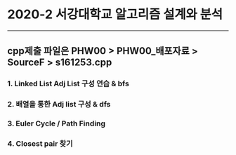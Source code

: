 # 2020-2 서강대학교 알고리즘 설계와 분석

------
cpp제출 파일은 PHW00 > PHW00_배포자료 > SourceF > s161253.cpp
------
### 1. Linked List Adj List 구성 연습 & bfs
### 2. 배열을 통한 Adj list 구성 & dfs
### 3. Euler Cycle / Path Finding
### 4. Closest pair 찾기